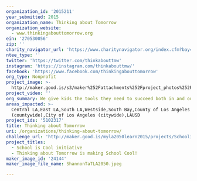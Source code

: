 ```yaml
---
organization_id: '2015211'
year_submitted: 2015
organization_name: Thinking about Tomorrow
organization_website:
  - www.thinkingabouttomorrow.org
ein: '270530056'
zip: ''
charity_navigator_url: 'https://www.charitynavigator.org/index.cfm?bay=search.profile&ein=270530056'
ntee_type: ''
twitter: 'https://twitter.com/thinkabouttmw'
instagram: 'https://instagram.com/thinkabouttmw/'
facebook: 'https://www.facebook.com/thinkingabouttomorrow'
org_type: Nonprofit
project_image: >-
  http://maker.good.is/s3/maker%252Fattachments%252Fproject_photos%252Fimages%252F24144%252Fdisplay%252FShannonTaTLA2050.jpeg=c570x385
project_video: ''
org_summary: We give kids the tools they need to succeed both in and out of the classroom.
areas_impacted: >-
  Central LA,East LA,South LA,Westside,South Bay,County of Los Angeles
  (countywide),City of Los Angeles (citywide),LAUSD
project_ids: '5102317'
title: Thinking about Tomorrow
uri: /organizations/thinking-about-tomorrow/
challenge_url: 'http://maker.good.is/myla2050learn2015/projects/SchoolisCool.html'
project_titles:
  - School is Cool initiative
  - Thinking about Tomorrow is making School Cool!
maker_image_id: '24144'
maker_image_file_name: ShannonTaTLA2050.jpeg

---
```

